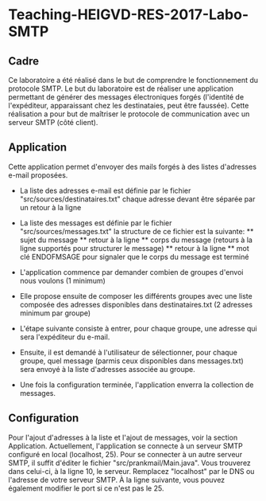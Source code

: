 # Teaching-HEIGVD-RES-2017-Labo-SMTP

## Cadre

Ce laboratoire a été réalisé dans le but de comprendre le fonctionnement du protocole SMTP. Le but du laboratoire est de réaliser une application permettant de générer des messages électroniques forgés (l'identité de l'expéditeur, apparaissant chez les destinataies, peut être faussée). Cette réalisation a pour but de maîtriser le protocole de communication avec un serveur SMTP (côté client).

## Application

Cette application permet d'envoyer des mails forgés à des listes d'adresses e-mail proposées.

* La liste des adresses e-mail est définie par le fichier "src/sources/destinataires.txt" chaque adresse devant être séparée par un retour à la ligne

* La liste des messages est définie par le fichier "src/sources/messages.txt" la structure de ce fichier est la suivante: ** sujet du message ** retour à la ligne ** corps du message (retours à la ligne supportés pour structurer le message) ** retour à la ligne ** mot clé ENDOFMSAGE pour signaler que le corps du message est terminé

* L'application commence par demander combien de groupes d'envoi nous voulons (1 minimum)

* Elle propose ensuite de composer les différents groupes avec une liste composée des adresses disponibles dans destinataires.txt (2 adresses minimum par groupe)

* L'étape suivante consiste à entrer, pour chaque groupe, une adresse qui sera l'expéditeur du e-mail.

* Ensuite, il est demandé à l'utilisateur de sélectionner, pour chaque groupe, quel message (parmis ceux disponibles dans messages.txt) sera envoyé à la liste d'adresses associée au groupe.

* Une fois la configuration terminée, l'application enverra la collection de messages.

## Configuration

Pour l'ajout d'adresses à la liste et l'ajout de messages, voir la section Application. Actuellement, l'application se connecte à un serveur SMTP configuré en local (localhost, 25). Pour se connecter à un autre serveur SMTP, il suffit d'éditer le fichier "src/prankmail/Main.java". Vous trouverez dans celui-ci, à la ligne 10, le serveur. Remplacez "localhost" par le DNS ou l'adresse de votre serveur SMTP. À la ligne suivante, vous pouvez également modifier le port si ce n'est pas le 25.









